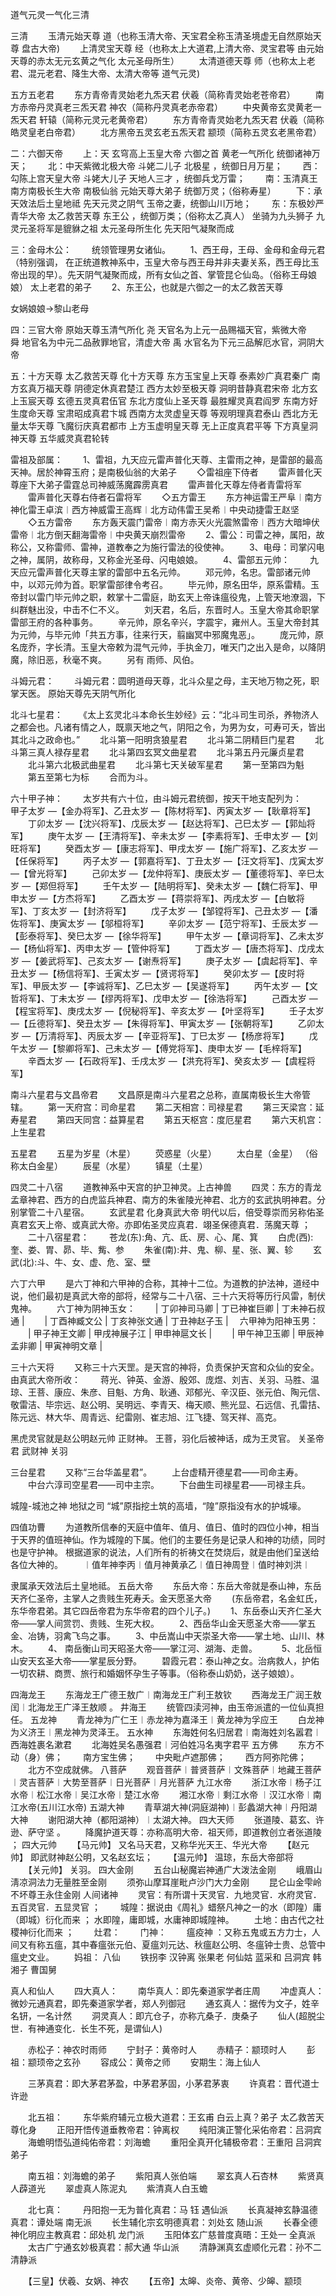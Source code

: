 道气元灵一气化三清

三清
　　玉清元始天尊 道（也称玉清大帝、天宝君全称玉清圣境虚无自然原始天尊 盘古大帝)
　　上清灵宝天尊 经（也称太上大道君,上清大帝、灵宝君等 由元始天尊的赤太无元玄黄之气化 太元圣母所生）
　　太清道德天尊 师（也称太上老君、混元老君、降生大帝、太清大帝等 道气元灵)

五方五老君
　　东方青帝青灵始老九炁天君 伏羲（简称青灵始老苍帝君）
　　南方赤帝丹灵真老三炁天君 神农（简称丹灵真老赤帝君）
　　中央黄帝玄灵黄老一炁天君 轩辕（简称元灵元老黄帝君）
　　东方青帝青灵始老九炁天君 伏羲（简称皓灵皇老白帝君）
　　北方黑帝五灵玄老五炁天君 颛顼（简称五灵玄老黑帝君）

二：六御天帝
　　上：天 玄穹高上玉皇大帝 六御之首  黄老一气所化 统御诸神万天；
　　北：中天紫微北极大帝  斗姥二儿子 北极星 ，统御日月万星；
　　西：勾陈上宫天皇大帝  斗姥大儿子  天地人三才 ，统御兵戈万雷；
　　南：玉清真王 南方南极长生大帝 南极仙翁  元始天尊大弟子 统御万灵；（俗称寿星）
　　下：承天效法后土皇地祗 先天元灵之阴气 玉帝之妻，统御山川万地；
　　东：东极妙严青华大帝 太乙救苦天尊  东王公  ，统御万类；（俗称太乙真人）
        坐骑为九头狮子 九灵元圣将军是貔貅之祖  太元圣母所生化 先天阳气凝聚而成

三：金母木公：
　　统领管理男女诸仙。
　　1、西王母，王母、金母和金母元君（特别强调， 在正统道教神系中，玉皇大帝与西王母并非夫妻关系，西王母比玉帝出现的早）。先天阴气凝聚而成，所有女仙之首、掌管昆仑仙岛。（俗称王母娘娘） 太上老君的弟子
　　2、东王公，也就是六御之一的太乙救苦天尊

女娲娘娘->黎山老母

四：三官大帝 原始天尊玉清气所化
  尧 天官名为上元一品赐福天官，紫微大帝　　
  舜 地官名为中元二品赦罪地官，清虚大帝
  禹 水官名为下元三品解厄水官，洞阴大帝

五：十方天尊
太乙救苦天尊 化十方天尊
东方玉宝皇上天尊    泰素妙广真君秦广
南方玄真万福天尊    阴德定休真君楚江
西方太妙至极天尊    洞明昔静真君宋帝
北方玄上玉宸天尊    玄德五灵真君伍官
东北方度仙上圣天尊 最胜耀灵真君阎罗
东南方好生度命天尊 宝肃昭成真君卞城
西南方太灵虚皇天尊 等观明理真君泰山
西北方无量太华天尊 飞魔衍庆真君都市
上方玉虚明皇天尊    无上正度真君平等
下方真皇洞神天尊    五华威灵真君轮转  

雷祖及部属：
　　1、雷祖，九天应元雷声普化天尊、主雷雨之神，是雷部的最高天神。居於神霄玉府；是南极仙翁的大弟子
　　◇雷祖座下侍者
　　雷声普化天尊座下大弟子雷霆总司神威荡魔霹雳真君
　　雷声普化天尊左侍者青雷将军
　　雷声普化天尊右侍者石雷将军
　　◇五方雷王
　　东方神运雷王严阜︱南方神化雷王卓滨︱西方神威雷王高辉︱北方动伟雷王吴希︱中央动捷雷王赵坚
　　◇五方雷帝
　　东方轰天震门雷帝︱南方赤天火光震煞雷帝︱西方大暗坤伏雷帝︱北方倒天翻海雷帝︱中央黄天崩烈雷帝
　　2、雷公：司雷之神，属阳，故称公，又称雷师、雷神，道教奉之为施行雷法的役使神。
　　3、电母：司掌闪电之神，属阴，故称母，又称金光圣母、闪电娘娘。
　　4、雷部五元帅：
　　九天应元雷声普化天尊主掌的雷部中五名元帅。
　　邓元帅，名忠。雷部诸元帅中，以邓元帅为首。职掌雷部律令考召。
　　毕元帅，原名田华，原系雷精。玉帝封以雷门毕元帅之职，敕掌十二雷庭，助玄天上帝诛瘟役鬼，上管天地潦涸，下纠群魅出没，中击不仁不义。
　　刘天君，名后，东晋时人。玉皇大帝其命职掌雷部王府的各种事务。
　　辛元帅，原名辛兴，字震宇，雍州人。玉皇大帝封其为元帅，与毕元帅「共五方事，往来行天，翦幽冥中邪魔鬼恶」。
　　庞元帅，原名庞乔，字长清。玉皇大帝敕为混气元帅，手执金刀，唯天门之出入是命，以降阴魔，除旧恶，秋毫不爽。
　　另有 雨师、风伯。


斗姆元君：
　　斗姆元君：圆明道母天尊，北斗众星之母，主天地万物之死，职掌天医。 原始天尊先天阴气所化

北斗七星君：
　　《太上玄灵北斗本命长生妙经》云：“北斗司生司杀，养物济人之都会也。凡诸有情之人，既禀天地之气，阴阳之令，为男为女，可寿可夭，皆出其北斗之政命也。”
　　北斗第一阳明贪狼星君
　　北斗第二阴精巨门星君
　　北斗第三真人禄存星君
　　北斗第四玄冥文曲星君
　　北斗第五丹元廉贞星君
　　北斗第六北极武曲星君
　　北斗第七天关破军星君
　　第一至第四为魁
　　第五至第七为标
　　合而为斗。

六十甲子神：
　　太岁共有六十位，由斗姆元君统御，按天干地支配列为：　
　　甲子太岁 —【金办将军】、乙丑太岁 —【陈材将军】、丙寅太岁 —【耿章将军】
　　丁卯太岁 —【沈兴将军】、戊辰太岁 —【赵达将军】、己巳太岁 —【郭灿将军】
　　庚午太岁 —【王清将军】、辛未太岁 —【李素将军】、壬申太岁 —【刘旺将军】
　　癸酉太岁 —【康志将军】、甲戌太岁 —【施广将军】、乙亥太岁 —【任保将军】
　　丙子太岁 —【郭嘉将军】、丁丑太岁 —【汪文将军】、戊寅太岁 —【曾光将军】
　　己卯太岁 —【龙仲将军】、庚辰太岁 —【董德将军】、辛巳太岁 —【郑但将军】
　　壬午太岁 —【陆明将军】、癸未太岁 —【魏仁将军】、甲申太岁 —【方杰将军】
　　乙酉太岁 —【蒋崇将军】、丙戌太岁 —【白敏将军】、丁亥太岁 —【封济将军】
　　戊子太岁 —【邹镗将军】、己丑太岁 —【潘佐将军】、庚寅太岁 —【邬桓将军】
　　辛卯太岁 —【范宁将军】、壬辰太岁 —【彭泰将军】、癸巳太岁 —【徐华将军】
　　甲午太岁 —【章词将军】、乙未太岁 —【杨仙将军】、丙申太岁 —【管仲将军】
　　丁酉太岁 —【唐杰将军】、戊戌太岁 —【姜武将军】、己亥太岁 —【谢焘将军】
　　庚子太岁 —【虞起将军】、辛丑太岁 —【杨信将军】、壬寅太岁 —【贤谔将军】
　　癸卯太岁 —【皮时将军】、甲辰太岁 —【李诚将军】、乙巳太岁 —【吴遂将军】
　　丙午太岁 —【文哲将军】、丁未太岁 —【缪丙将军】、戊申太岁 —【徐浩将军】
　　己酉太岁 —【程宝将军】、庚戌太岁 —【倪秘将军】、辛亥太岁 —【叶坚将军】
　　壬子太岁 —【丘德将军】、癸丑太岁 —【朱得将军】、甲寅太岁 —【张朝将军】
　　乙卯太岁 —【万清将军】、丙辰太岁 —【辛亚将军】、丁巳太岁 —【杨彦将军】
　　戊午太岁 —【黎卿将军】、己未太岁 —【傅党将军】、庚申太岁 —【毛梓将军】
　　辛酉太岁 —【石政将军】、壬戌太岁 —【洪充将军】、癸亥太岁 —【虞程将军】

南斗六星君与文昌帝君
　　文昌原是南斗六星君之总称，直属南极长生大帝管辖。
　　第一天府宫：司命星君
　　第二天相宫：司禄星君
　　第三天梁宫：延寿星君
　　第四天同宫：益算星君
　　第五天枢宫：度厄星君
　　第六天机宫：上生星君

五星君
　　五星为岁星（木星）
　　荧惑星（火星）
　　太白星（金星） （俗称太白金星）
　　辰星（水星）
　　镇星（土星）

四灵二十八宿
　　道教神系中天宫的护卫神灵。上古神兽
　　四灵：东方的青龙孟章神君、西方的白虎监兵神君、南方的朱雀陵光神君、北方的玄武执明神君。分别掌管二十八星宿。
　　玄武星君 化身真武大帝 明代以后，倍受尊崇而另称佑圣真君玄天上帝、或真武大帝。亦即佑圣灵应真君．翊圣保德真君．荡魔天尊 ；
　　二十八宿星君：
　　苍龙(东):角、亢、氐、房、心、尾、箕
　　白虎(西):奎、娄、胃、昴、毕、觜、参
　　朱雀(南):井、鬼、柳、星、张、翼、轸
　　玄武(北):斗、牛、女、虚、危、室、壁

六丁六甲
　　是六丁神和六甲神的合称，其神十二位。为道教的护法神，道经中说，他们最初是真武大帝的部将，经常与二十八宿、三十六天将等历行风雷，制伏鬼神。
　　六丁神为阴神玉女：
　　| 丁卯神司马卿 | 丁已神崔巨卿 | 丁未神石叔通 |
　　| 丁酉神臧文公 | 丁亥神张文通 | 丁丑神赵子玉 |　
    六甲神为阳神玉男：
　　| 甲子神王文卿 | 甲戌神展子江 | 甲申神扈文长 |
　　| 甲午神卫玉卿 | 甲辰神孟非卿 | 甲寅神明文章 |

三十六天将
　　又称三十六天罡。是天宫的神将，负责保护天宫和众仙的安全。由真武大帝所收：
　　蒋光、钟英、金游、殷郊、庞煜、刘吉、关羽、马胜、温琼、王菩、康应、朱彦、目魁、方角、耿通、邓郁光、辛汉臣、张元伯、陶元信、敬雷洁、毕宗远、赵公明、吴明远、李青天、梅天顺、熊光显、石远信、孔雷拮、陈元远、林大华、周青远、纪雷刚、崔志旭、江飞捷、驾天祥、高克。

黑虎灵官就是赵公明赵元帅 正财神。
王菩，羽化后被神话，成为王灵官。
关圣帝君 武财神 关羽

三台星君
　　又称“三台华盖星君”。
　　上台虚精开德星君——司命主寿。
　　中台六淳司空星君——司中主宗。
　　下台曲生司禄星君——司禄主兵。

城隍-城池之神 地狱之司  “城”原指挖土筑的高墙，“隍”原指没有水的护城壕。

四值功曹
　　为道教所信奉的天庭中值年、值月、值日、值时的四位小神，相当于天界的值班神仙。作为城隍的下属。他们的主要任务是记录人和神的功绩，同时也是守护神。 根据道家的说法，人们所有的祈祷文在焚烧后，就是由他们呈送给各位大神的。
　　︱值年神李丙︱值月神黄承乙︱值日神周登︱值时神刘洪︱


隶属承天效法后土皇地祗。
五岳大帝
　　东岳大帝：东岳大帝就是泰山神，东岳天齐仁圣帝，主掌人之贵贱生死寿夭。金天愿圣大帝
　　(东岳帝君，名金虹氏，东华帝君弟。其它四岳帝君为东华帝君的四个儿子。)
　　1、东岳泰山天齐仁圣大帝——掌人间赏罚、贵贱、生死大权。
　　2、西岳华山金天愿圣大帝——掌五金、冶铸，羽禽飞鸟之事。
　　3、中岳嵩山中天崇圣大帝——掌土地、山川、林木。
　　4、 南岳衡山司天昭圣大帝——掌江河、湖海、走兽。　
　　5、北岳恒山安天玄圣大帝——掌星辰分野。
　　碧霞元君：泰山神之女。治病救人，护佑一切农耕、商贾、旅行和婚姻怀孕生子等事。（俗称泰山奶奶，送子娘娘）。

四海龙王
　　东海龙王广德王敖广︱南海龙王广利王敖钦
　　西海龙王广润王敖闰︱北海龙王广泽王敖顺 。
井海王
　　统管四渎河神，由玉帝派遣的一位仙真担任。
五龙神
　　青龙神为广仁王︱赤龙神为嘉泽王︱黄龙神为孚应王
　　白龙神为义济王︱黑龙神为灵泽王。
五水神
　　东海姓何名归居君︱南海姓刘名嚣君︱西海姓裹名漱君
　　北海姓吴名愚强君︱河伯姓冯名夷字君平
五方佛
　　东方不动（身）佛；
　　南方宝生佛；
　　中央毗卢遮那佛；
　　西方阿弥陀佛；
　　北方不空成就佛。
八菩萨
　　观音菩萨︱普贤菩萨︱文殊菩萨︱地藏王菩萨︱灵吉菩萨︱大势至菩萨︱日光菩萨︱月光菩萨
九江水帝
　　浙江水帝︱杨子江水帝︱松江水帝︱吴江水帝︱楚江水帝
　　湘江水帝︱剩江水帝 ︱汉江水帝︱南江水帝(五川江水帝)
五湖大神
　　青草湖大神(洞庭湖神)︱彭蠡湖大神︱丹阳湖大神
　　谢阳湖大神（都阳湖神）︱太湖大神。
四大天师
　　张道陵、葛玄、许逊、萨守坚 。
　　降魔护道天尊：亦称高明大帝．祖天师，即道教创立者张道陵 ；
四大元帅
　　【马元帅】 又名马天君，又称华光天王、华光大帝
　　【赵元帅】 即武财神赵公明，又名赵玄坛；
　　【温元帅】 温琼，东岳大帝部将
　　【关元帅】 关羽。
四大金刚
　　五台山秘魔岩神通广大泼法金刚
　　峨眉山淸凉洞法力无量胜至金刚
　　须弥山摩耳崖毗卢沙门大力金刚
　　昆仑山金雫岭不坏尊王永住金刚
人间诸神
　　灵官：有所谓十天灵官．九地灵官．水府灵官．五百灵官．五显灵官 ；
　　城隍：据说由《周礼》蜡祭凡神之一的水（即隍）庸（即城）衍化而来 ；
    水即隍，庸即城，水庸神即城隍神。
　　土地：由古代之社稷神衍化而来 ；
　　灶君：
　　门神：
　　瘟疫神 ：又称五鬼或五方力士，人间又有称五瘟，其中春瘟张元伯、夏瘟刘元达、秋瘟赵公明、冬瘟钟士贵、总管中瘟史文业。
　　妈祖：
八仙
　　铁拐李 汉钟离 张果老 何仙姑 蓝采和 吕洞宾 韩湘子 曹国舅

真人和仙人
　　四大真人：
　　南华真人：即先秦道家学者庄周
　　冲虚真人：微妙元通真君，即先秦道家学者，郑人列御冠
　　通玄真人：据传为文子，姓辛名钘，一名计然
　　洞灵真人：即亢仓子，亦称亢桑子．庚桑子
　　仙人(超脱尘世．有神通变化．长生不死，是谓仙人)

　　赤松子：神农时雨师
　　宁封子：黄帝时人
　　赤精子：颛顼时人
　　彭祖：颛顼帝之玄孙
　　容成公：黄帝之师
　　安期生：海上仙人

　　三茅真君：即大茅君茅盈，中茅君茅固，小茅君茅衷
　　许真君：晋代道士许逊

　　北五祖：
　　东华紫府辅元立极大道君：王玄甫  白云上真？弟子  太乙救苦天尊化身
　　正阳开悟传道垂教帝君：钟离权
　　纯阳演正警化采佑帝君：吕洞宾
　　海蟾明悟弘道纯佑帝君：刘海蟾
　　重阳全真开化辅极帝君：王重阳  吕洞宾弟子

　　南五祖：刘海蟾的弟子
　　紫阳真人张伯端
　　翠玄真人石杏林
　　紫贤真人薜道光
　　翠虚真人陈泥丸
　　紫清真人白玉蟾


　　北七真：
　　丹阳抱一无为普化真君：马  钰 遇仙派
　　长真凝神玄静温德真君：谭处端 南无派
　　长生辅化宗玄明德真君：刘处玄 随山派
　　长春全德神化明应主教真君：邱处机 龙门派
　　玉阳体玄广慈普度真晤：王处一 全真派
　　太古广宁通玄妙极真君：郝大通 华山派
　　清静渊真玄虚顺化元君：孙不二 清静派

　　【三皇】伏羲、女娲、神农
　　【五帝】太皞、炎帝、黄帝、少皞、颛顼
